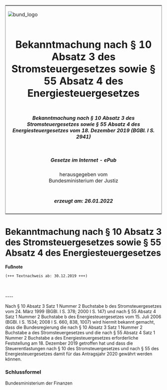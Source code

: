 <span id="DECKBLATT.html"></span>

<table border="0" frame="border" width="100%">

<tr valign="top">

<td align="left">

![bund\_logo](BfJ_2021_Web_de_de.gif)

</td>

<td align="right">

 

</td>

</tr>

<tr align="center" valign="middle">

<td colspan="2">

# Bekanntmachung nach § 10 Absatz 3 des Stromsteuergesetzes sowie § 55 Absatz 4 des Energiesteuergesetzes

</td>

</tr>

<tr align="center" valign="middle">

<td colspan="2">

##### Bekanntmachung nach § 10 Absatz 3 des Stromsteuergesetzes sowie § 55 Absatz 4 des Energiesteuergesetzes vom 18. Dezember 2019 (BGBl. I S. 2941)

</td>

</tr>

<tr align="center" valign="middle">

<td colspan="2">

  
  

##### Gesetze im Internet - ePub  
  
herausgegeben vom  
Bundesministerium der Justiz

</td>

</tr>

<tr align="center" valign="bottom">

<td colspan="2">

  
  

##### erzeugt am: 26.01.2022

</td>

</tr>

</table>

<span id="BJNR294100019.html"></span>

# Bekanntmachung nach § 10 Absatz 3 des Stromsteuergesetzes sowie § 55 Absatz 4 des Energiesteuergesetzes

<div>

  
**Fußnote**

<div class="jnhtml">

<div>

<div class="jurAbsatz">

  

``` 
(+++ Textnachweis ab: 30.12.2019 +++)

 
```

</div>

</div>

</div>

</div>

<span id="BJNR294100019BJNE000100000.html"></span>

###   
\----

<div>

<div class="jnhtml">

<div>

<div class="jurAbsatz">

Nach § 10 Absatz 3 Satz 1 Nummer 2 Buchstabe b des Stromsteuergesetzes
vom 24. März 1999 (BGBl. I S. 378; 2000 I S. 147) und nach § 55 Absatz 4
Satz 1 Nummer 2 Buchstabe b des Energiesteuergesetzes vom 15. Juli 2006
(BGBl. I S. 1534; 2008 I S. 660, 838, 1007) wird hiermit bekannt
gemacht, dass die Bundesregierung die nach § 10 Absatz 3 Satz 1 Nummer 2
Buchstabe a des Stromsteuergesetzes und die nach § 55 Absatz 4 Satz 1
Nummer 2 Buchstabe a des Energiesteuergesetzes erforderliche
Feststellung am 18. Dezember 2019 getroffen hat und dass die
Steuerentlastungen nach § 10 des Stromsteuergesetzes und nach § 55 des
Energiesteuergesetzes damit für das Antragsjahr 2020 gewährt werden
können.

</div>

</div>

</div>

</div>

<span id="BJNR294100019BJNE000200000.html"></span>

### Schlussformel  

<div>

<div class="jnhtml">

<div>

<div class="jurAbsatz">

<span class="SP">Bundesministerium der Finanzen</span>

</div>

</div>

</div>

</div>
